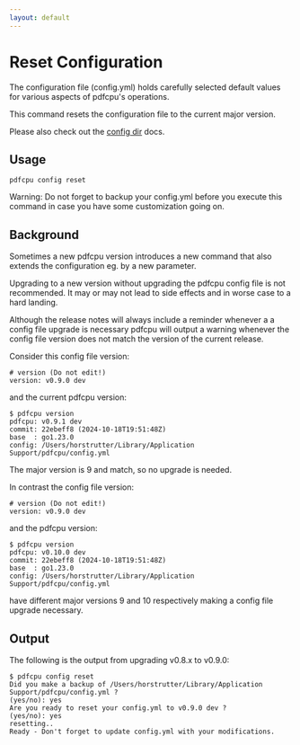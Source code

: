 ```yaml
---
layout: default
---
```


# Reset Configuration

The configuration file (config.yml) holds carefully selected default values for various aspects of pdfcpu's operations.

This command resets the configuration file to the current major version.

Please also check out the [config dir](../getting_started/config_dir.md) docs.


## Usage

```
pdfcpu config reset
```

Warning: Do not forget to backup your config.yml before you execute this command in case you have some customization going on.

## Background

Sometimes a new pdfcpu version introduces a new command that also extends the configuration eg. by a new parameter. 

Upgrading to a new version without upgrading the pdfcpu config file is not recommended.
It may or may not lead to side effects and in worse case to a hard landing.

Although the release notes will always include a reminder whenever a a config file upgrade is necessary 
pdfcpu will output a warning whenever the config file version does not match the version of the current release.

Consider this config file version:
```
# version (Do not edit!)
version: v0.9.0 dev
```

and the current pdfcpu version:
```
$ pdfcpu version
pdfcpu: v0.9.1 dev
commit: 22ebeff8 (2024-10-18T19:51:48Z)
base  : go1.23.0
config: /Users/horstrutter/Library/Application Support/pdfcpu/config.yml
```

The major version is 9 and match, so no upgrade is needed.

In contrast the config file version:
```
# version (Do not edit!)
version: v0.9.0 dev
```

and the pdfcpu version:
```
$ pdfcpu version
pdfcpu: v0.10.0 dev
commit: 22ebeff8 (2024-10-18T19:51:48Z)
base  : go1.23.0
config: /Users/horstrutter/Library/Application Support/pdfcpu/config.yml
```

have different major versions 9 and 10 respectively making a config file upgrade necessary.

## Output

The following is the output from upgrading v0.8.x to v0.9.0:

```
$ pdfcpu config reset
Did you make a backup of /Users/horstrutter/Library/Application Support/pdfcpu/config.yml ?
(yes/no): yes
Are you ready to reset your config.yml to v0.9.0 dev ?
(yes/no): yes
resetting..
Ready - Don't forget to update config.yml with your modifications.
```